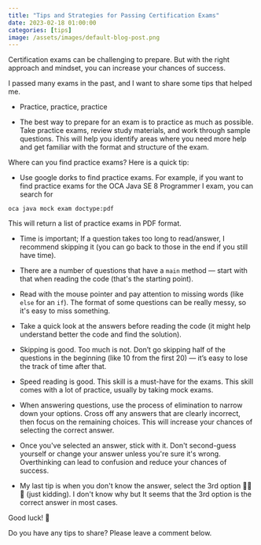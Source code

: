 ```yaml
---
title: "Tips and Strategies for Passing Certification Exams"
date: 2023-02-18 01:00:00
categories: [tips]
image: /assets/images/default-blog-post.png
---
```


Certification exams can be challenging to prepare. But with the right approach and mindset, you can increase your chances of success.

I passed many exams in the past, and I want to share some tips that helped me.

- Practice, practice, practice

- The best way to prepare for an exam is to practice as much as possible. Take practice exams, review study materials, and work through sample questions. This will help you identify areas where you need more help and get familiar with the format and structure of the exam.

Where can you find practice exams? Here is a quick tip:

- Use google dorks to find practice exams. For example, if you want to find practice exams for the OCA Java SE 8 Programmer I exam, you can search for

```
oca java mock exam doctype:pdf
```

This will return a list of practice exams in PDF format.

- Time is important; If a question takes too long to read/answer, I recommend skipping it (you can go back to those in the end if you still have time).

- There are a number of questions that have a `main` method — start with that when reading the code (that's the starting point).

- Read with the mouse pointer and pay attention to missing words (like `else` for an `if`). The format of some questions can be really messy, so it's easy to miss something.

- Take a quick look at the answers before reading the code (it might help understand better the code and find the solution).

- Skipping is good. Too much is not. Don’t go skipping half of the questions in the beginning (like 10 from the first 20) — it’s easy to lose the track of time after that.

- Speed reading is good. This skill is a must-have for the exams. This skill comes with a lot of practice, usually by taking mock exams.

- When answering questions, use the process of elimination to narrow down your options. Cross off any answers that are clearly incorrect, then focus on the remaining choices. This will increase your chances of selecting the correct answer.

- Once you've selected an answer, stick with it. Don't second-guess yourself or change your answer unless you're sure it's wrong. Overthinking can lead to confusion and reduce your chances of success.

- My last tip is when you don't know the answer, select the 3rd option 🤣🤣🤣 (just kidding). I don't know why but It seems that the 3rd option is the correct answer in most cases.

Good luck! 🤞

Do you have any tips to share? Please leave a comment below.
